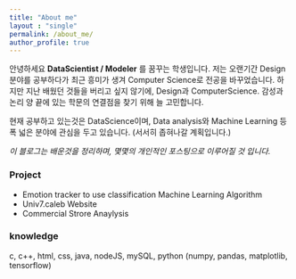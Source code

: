 ```yaml
---
title: "About me"
layout : "single"
permalink: /about_me/
author_profile: true
---
```


안녕하세요 **DataScientist / Modeler** 를 꿈꾸는 학생입니다.
저는 오랜기간 Design 분야를 공부하다가 최근 흥미가 생겨 Computer Science로 전공을 바꾸었습니다.
하지만 지난 배웠던 것들을 버리고 싶지 않기에, Design과 ComputerScience. 감성과 논리 양 끝에 있는 학문의 연결점을 찾기 위해 늘 고민합니다.

현재 공부하고 있는것은 DataScience이며, Data analysis와 Machine Learning 등 폭 넓은 분야에 관심을 두고 있습니다. (서서히 좁혀나갈 계획입니다.)

_이 블로그는 배운것을 정리하며, 몇몇의 개인적인 포스팅으로 이루어질 것 입니다._


### Project
* Emotion tracker to use classification Machine Learning Algorithm
* Univ7.caleb Website
* Commercial Strore Anaylysis

### knowledge
c, c++, html, css, java, nodeJS, mySQL, python (numpy, pandas, matplotlib, tensorflow)
